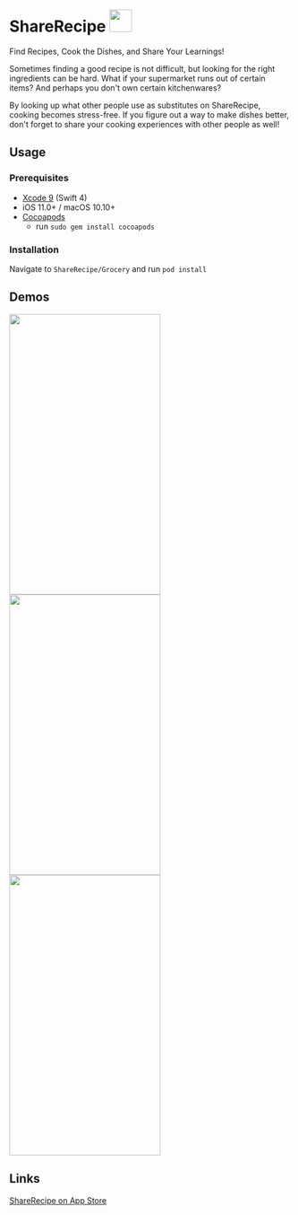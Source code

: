 # ShareRecipe [<img src="https://github.com/melodyfs/ShareRecipe/blob/master/icon.png" width="40" height="40" />](https://itunes.apple.com/us/app/sharerecipe/id1348443539?mt=8)

Find Recipes, Cook the Dishes, and Share Your Learnings!

Sometimes finding a good recipe is not difficult, but looking for the right ingredients can be hard. What if your supermarket runs out of certain items? And perhaps you don't own certain kitchenwares? 

By looking up what other people use as substitutes on ShareRecipe, cooking becomes stress-free. If you figure out a way to make dishes better, don't forget to share your cooking experiences with other people as well!

## Usage
### Prerequisites
- [Xcode 9](https://developer.apple.com/xcode/) (Swift 4)
- iOS 11.0+ / macOS 10.10+
- [Cocoapods](https://guides.cocoapods.org/using/getting-started.html)
  - run `sudo gem install cocoapods`

### Installation
Navigate to `ShareRecipe/Grocery` and run `pod install`

## Demos
<img src="https://github.com/melodyfs/ShareRecipe/blob/master/step1.gif" width="270" height="500" /> <img src="https://github.com/melodyfs/ShareRecipe/blob/master/step2.gif" width="270" height="500" /> <img src="https://github.com/melodyfs/ShareRecipe/blob/master/step3.gif" width="270" height="500" />

## Links
[ShareRecipe on App Store](https://itunes.apple.com/us/app/sharerecipe/id1348443539?mt=8)

